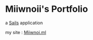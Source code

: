 # Miiwnoii's Portfolio

a [Sails](http://sailsjs.org) application

my site : [Miiwnoi.ml](http://miiwnoi.ml)